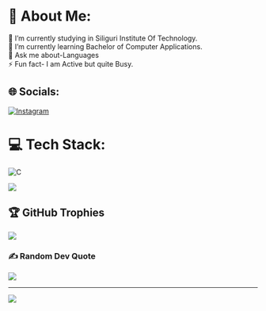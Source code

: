 # 💫 About Me:
🔭 I’m currently studying in Siliguri Institute Of Technology.<br>🌱 I’m currently learning Bachelor of Computer Applications.<br>💬 Ask me about-Languages<br>⚡ Fun fact- I am Active but quite Busy. 


## 🌐 Socials:
[![Instagram](https://img.shields.io/badge/Instagram-%23E4405F.svg?logo=Instagram&logoColor=white)](https://instagram.com/satya_since2003) 

# 💻 Tech Stack:
![C](https://img.shields.io/badge/c-%2300599C.svg?style=for-the-badge&logo=c&logoColor=white)


![](https://github-readme-stats.vercel.app/api?username=Satya-since-2003&theme=radical)


## 🏆 GitHub Trophies
![](https://github-profile-trophy.vercel.app/?username=Satya-since-2003&theme=radical&no-frame=false&no-bg=true&margin-w=4)

### ✍️ Random Dev Quote
![](https://quotes-github-readme.vercel.app/api?type=horizontal&theme=radical)

---
[![](https://visitcount.itsvg.in/api?id=Satya-since-2003&icon=0&color=0)](https://visitcount.itsvg.in)

<!-- Proudly created with GPRM ( https://gprm.itsvg.in ) -->
